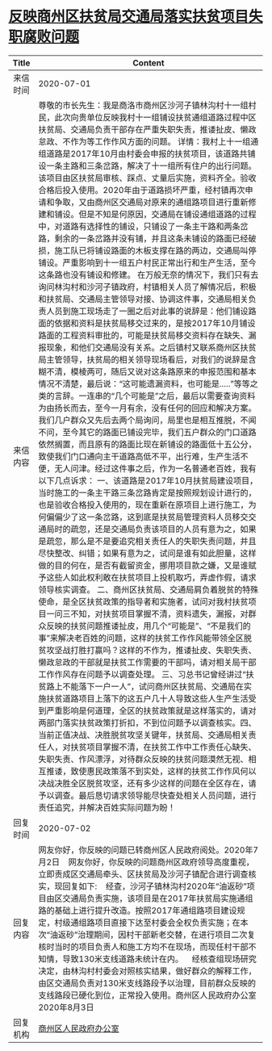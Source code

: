 # <a href="http://www.shangluo.gov.cn/zmhd/ldxxxx.jsp?urltype=leadermail.LeaderMailContentUrl&wbtreeid=1112&leadermailid=6118">反映商州区扶贫局交通局落实扶贫项目失职腐败问题</a>
| Title |                                                                                                                                                                                                                                                                                                                                                                                                                                                                                                                                                                                                                                                                                                                                                                                                                             Content                                                                                                                                                                                                                                                                                                                                                                                                                                                                                                                                                                                                                                                                                                                                                                                                                              |
|:-----:|------------------------------------------------------------------------------------------------------------------------------------------------------------------------------------------------------------------------------------------------------------------------------------------------------------------------------------------------------------------------------------------------------------------------------------------------------------------------------------------------------------------------------------------------------------------------------------------------------------------------------------------------------------------------------------------------------------------------------------------------------------------------------------------------------------------------------------------------------------------------------------------------------------------------------------------------------------------------------------------------------------------------------------------------------------------------------------------------------------------------------------------------------------------------------------------------------------------------------------------------------------------------------------------------------------------------------------------------------------------------------------------------------------------------------------------------------------------------------------------------------------------------------------------------------------------------------------------------------------------------------------------------------------------|
| 来信时间  | 2020-07-01                                                                                                                                                                                                                                                                                                                                                                                                                                                                                                                                                                                                                                                                                                                                                                                                                                                                                                                                                                                                                                                                                                                                                                                                                                                                                                                                                                                                                                                                                                                                                                                                                                                       |
| 来信内容  | 尊敬的市长先生：我是商洛市商州区沙河子镇林沟村十一组村民，此次向贵单位反映我村十一组铺设扶贫通组道路过程中区扶贫局、交通局负责干部存在严重失职失责，推诿扯皮、懒政怠政、不作为等工作作风方面的问题。 详情：我村上十一组通组道路是2017年10月由村委会申报的扶贫项目，该道路共铺设一条主路和三条岔路，解决了十一组所有住户的出行问题。该项目由区扶贫局审核、踩点、丈量后实施，资料齐全。验收合格后投入使用。2020年由于道路损坏严重，经村镇再次申请和争取，又由商州区交通局对原来的通组路项目进行重新修建和铺设。但是不知是何原因，交通局在铺设通组道路的过程中，对道路有选择性的铺设，只铺设了一条主干路和两条岔路，剩余的一条岔路并没有铺，并且这条未铺设的路面已经破损，施工队已将铺设路面的木板支撑在路的两边，交通局叫停铺设。严重影响到十一组五户村民正常出行和生产生活，至今这条路也没有铺设和修建。 在万般无奈的情况下，我们只有去询问林沟村和沙河子镇政府，村镇相关人员了解情况后，积极和扶贫局、交通局主管领导对接、协调这件事，交通局相关负责人员到施工现场走了一圈之后对此事的说辞是：他们铺设路面的依据和资料是扶贫局移交过来的，是按2017年10月铺设路面的工程资料审批的，可能是扶贫局移交资料存在缺失、漏报现象，和他们交通局没有关系。之后镇村又联系商州区扶贫局主管领导，扶贫局的相关领导现场看后，对我们的说辞是含糊不清，模棱两可，随后又说对这条路原来的申报范围和基本情况不清楚，最后说：“这可能遗漏资料，也可能是.....”等等之类的言辞。一连串的“几个可能是”之后，最后以需要查询资料为由扬长而去，至今一月有余，没有任何的回应和解决方案。我们几户群众又先后去两个局询问，局里也是相互推脱，不闻不问，至今其它的路面已铺设完毕，我们五户群众的门口道路依然搁置，而且原有的路面比现在新铺设的路面低十五公分，致使我们门口通向主干道路高低不平，出行难，生产生活不便，无人问津。经过这件事之后，作为一名普通老百姓，我有以下几点诉求： 一、该道路是2017年10月扶贫局建设项目，当时施工的一条主干路三条岔路肯定是按照规划设计进行的，也是验收合格投入使用的，现在重新在原项目上进行施工，为何偏偏少了这一条岔路，这到底是扶贫局管理资料人员移交交通局时的疏忽，还是交通局负责该项目的人员有意为之，如果是疏忽，那么是不是要追究相关责任人的失职失责问题，并且尽快整改、纠错；如果有意为之，试问是谁有如此胆量，这样做的目的何在，是否有截留资金，挪用项目款之嫌，又是谁赋予这些人如此权利敢在扶贫项目上投机取巧，弄虚作假，请求领导核实调查。 二、商州区扶贫局、交通局肩负着脱贫的特殊使命，是全区扶贫政策的指导者和实施者，试问对我村扶贫项目一问三不知，对扶贫项目掌握不清，资料遗失，漏报，对群众反映的扶贫问题推诿扯皮，用几个“可能是”、“不是我们的事”来解决老百姓的问题，这样的扶贫工作作风能带领全区脱贫攻坚战打胜打赢吗？这样的不作为，推诿扯皮、失职失责、懒政怠政的干部就是扶贫工作需要的干部吗，请对相关局干部工作作风存在问题予以调查处理。 三、习总书记曾经讲过“扶贫路上不能落下一户一人”，试问商州区扶贫局、交通局在实施扶贫道路项目上落下的这五户几十人导致这些人生产生活受到严重影响是何道理，全区的扶贫政策就是这样落实的，请对两部门落实扶贫政策打折扣，不到位问题予以调查核实。四、当前正值决战、决胜脱贫攻坚关键年，扶贫局、交通局相关责任人，对扶贫项目掌握不清，在扶贫工作中工作责任心缺失、失职失责、作风漂浮，对待群众反映的扶贫问题漠然无视、相互推诿，致使惠民政策落不到实处，这样的扶贫工作作风何以决战决胜全区脱贫攻坚，还有多少这样的问题在全区存在，请予以调查。最后恳切请求领导能尽快查处相关人员问题，进行责任追究，并解决百姓实际问题为盼！ |
| 回复时间  | 2020-07-02                                                                                                                                                                                                                                                                                                                                                                                                                                                                                                                                                                                                                                                                                                                                                                                                                                                                                                                                                                                                                                                                                                                                                                                                                                                                                                                                                                                                                                                                                                                                                                                                                                                       |
| 回复内容  | 网友你好，你反映的问题已转商州区人民政府阅处。2020年7月2日    网友你好，你反映的问题商州区政府领导高度重视，立即责成区交通局牵头、区扶贫局及沙河子镇配合进行调查核实，现回复如下:    经查，沙河子镇林沟村2020年“油返砂”项目由区交通局负责实施，该项目是在2017年扶贫局实施通组路的基础上进行提升改造。按照2017年通组路项目建设规定，村级通组路项目直接下达至村委会全权负责实施；在本次“油返砂”治理期间，因村干部新老交替，在进行项目二次复核时当时的项目负责人和施工方均不在现场，而现任村干部不知情，导致130米支线道路未统计在内。    经核查组现场研究决定，由林沟村村委会对照核实结果，做好群众的解释工作，由区交通局负责对130米支线路段予以治理，目前群众反映的支线路段已硬化到位，正常投入使用。商州区人民政府办公室2020年8月3日                                                                                                                                                                                                                                                                                                                                                                                                                                                                                                                                                                                                                                                                                                                                                                                                                                                                                                                                                                                                                                                                                                                                                                                                                                                                        |
| 回复机构  | <a href="../../category/agencies/商州区人民政府办公室.md">商州区人民政府办公室</a>                                                                                                                                                                                                                                                                                                                                                                                                                                                                                                                                                                                                                                                                                                                                                                                                                                                                                                                                                                                                                                                                                                                                                                                                                                                                                                                                                                                                                                                                                                                                                                                                   |
